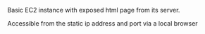 Basic EC2 instance with exposed html page from its server.

Accessible from the static ip address and port via a local browser
